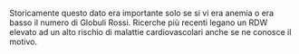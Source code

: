 Storicamente questo dato era importante solo se si vi era anemia o era basso il numero di Globuli Rossi. Ricerche più recenti legano un RDW elevato ad
un alto rischio di malattie cardiovascolari anche se ne conosce il motivo.
